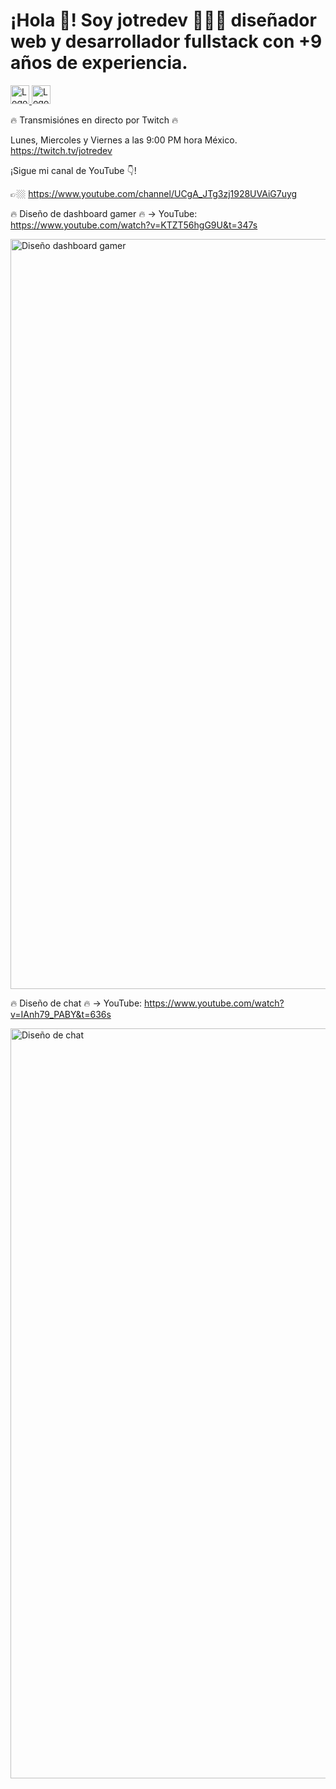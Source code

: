 <h1>¡Hola 👋! Soy jotredev 👨🏻‍💻
diseñador web y desarrollador fullstack con +9 años de experiencia.</h1>

<a href="https://twitch.tv/jotredev" target="_blank">
  <img width="30" alt="Logo Twitch" src="https://user-images.githubusercontent.com/50961956/194416681-2d005e54-2ef5-41a4-97a5-71f6ef629ab1.png">
</a>
<a href="https://www.youtube.com/channel/UCgA_JTg3zj1928UVAiG7uyg" target="_blank">
  <img width="30" alt="Logo YouTube" src="https://user-images.githubusercontent.com/50961956/194417465-e9b9ee4b-06af-457d-acfd-b83d8fa9da27.png">
</a>

🔥 Transmisiónes en directo por Twitch 🔥

Lunes, Miercoles y Viernes a las 9:00 PM hora México.
https://twitch.tv/jotredev

¡Sigue mi canal de YouTube 👇!

👉🏼 https://www.youtube.com/channel/UCgA_JTg3zj1928UVAiG7uyg

🔥 Diseño de dashboard gamer 🔥 -> YouTube: https://www.youtube.com/watch?v=KTZT56hgG9U&t=347s

<a href="https://www.youtube.com/watch?v=KTZT56hgG9U&t=347s" target="_blank">
<img width="1200" alt="Diseño dashboard gamer" src="https://user-images.githubusercontent.com/50961956/194414107-3cb16b73-cae8-4d0c-8548-bc7142ac9e1b.png">
</a>

🔥 Diseño de chat 🔥 -> YouTube: https://www.youtube.com/watch?v=IAnh79_PABY&t=636s

<a href="https://www.youtube.com/watch?v=IAnh79_PABY&t=636s" target="_blank">
<img width="1200" alt="Diseño de chat" src="https://user-images.githubusercontent.com/50961956/194415124-8fdc3a0c-c315-4bcf-b7ce-b04a145159a2.png">
</a>
